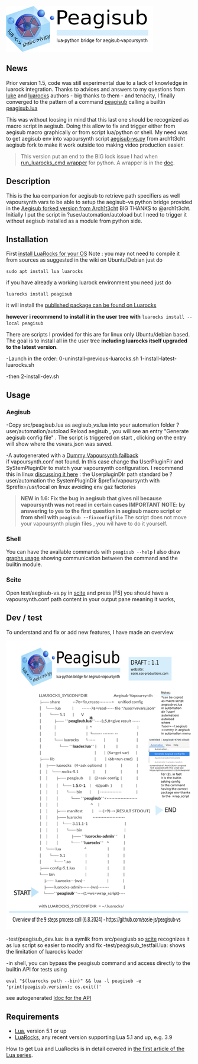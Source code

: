 


![peagisub banner](https://github.com/sosie-js/peagisub-vs/blob/1.6.0/peagisub.png#)
## News

Prior version 1.5, code was still experimental due to a lack of knowledge in luarock integration. Thanks to advices and answers to my questions from [luke](https://github.com/gvvaughan/luke/pull/6) and [luarocks](https://github.com/luarocks/luarocks/discussions/1698) authors  - big thanks to them -  and tenacity, I finally converged to the pattern of a command [peagisub](src/peagisub) calling a builtin [peagisub.lua](src/peagisub.lua) 

This was without loosing in mind that this last one should be recognized as macro script in aegisub. Doing this allow to fix and trigger either from aegisub macro graphically or from script lua/python or shell.  My need was to get aegisub env into vapoursynth script [aegisub-vs.py](https://github.com/arch1t3cht/Aegisub/blob/feature/automation/vapoursynth/aegisub_vs.py) from arch1t3cht aegisub fork to make it work outside too making video production easier. 

>This version put an end to the BIG lock issue I had  when [run_luarocks_cmd wrapper](https://github.com/luarocks/luarocks/issues/1694) for python. A wrapper is in the [doc](doc/Usage.md).


## Description

This is the lua companion for aegisub to retrieve path specifiers as well vapoursynth vars to be able to setup the aegisub-vs python bridge provided in the [Aegisub forked version from Arch1t3cht](https://github.com/arch1t3cht/Aegisub/releases) BIG THANKS to @arch1t3cht.
Initially I put the script in ?user/automation/autoload but I need to trigger it without aegisub installed as a module from python side.

## Installation

First [install LuaRocks for your OS](https://github.com/luarocks/luarocks/wiki/)
Note : you may not need to compile it from sources as suggested in the wiki on Ubuntu/Debian just do
```shell
sudo apt install lua luarocks
```
if you have already a working luarock environment  you need just do 
```shell
luarocks install peagisub
```
it will install the [published package can be found on Luarocks](https://luarocks.org/modules/sosie-js/peagisub)

**however i recommend to install it in the user tree with**
`luarocks install --local peagisub`

There are scripts I provided for this are for linux only Ubuntu/debian based. The goal is to install all in the user tree **including luarocks itself upgraded to the latest version**. 

-Launch in the order:
0-uninstall-previous-luarocks.sh
1-install-latest-luarocks.sh

-then 2-install-dev.sh

## Usage

### Aegisub

-Copy src/peagisub.lua  as aegisub_vs.lua into your automation folder ?user/automation/autoload
Reload aegisub , you will see an entry "Generate aegisub config file" . The script
is triggered on start , clicking on the entry will show where the vsvars.json was saved.

-A autogenerated with a [Dummy Vapoursynth failback](http://www.vapoursynth.com/doc/installation.html#linux)  
if vapoursynth.conf not found. In this case change tha UserPluginFir and SyStemPluginDir
to match your vapoursynth configuration. I recommend this in linux [discussing it here](https://github.com/arch1t3cht/Aegisub/discussions/147#discussioncomment-10073837) :
the UserpluginDIr path standard be ?user/automation
the SystemPluginDir $prefix/vapoursynth with $prefix=/usr/local on linux avoiding env gaz factories

>**NEW in 1.6: 
Fix the bug in aegisub that gives nil because vapoursynth was not read in certain cases 
IMPORTANT NOTE: by answering to yes to the first question in aegisub macro script or from shell with   `peagisub --fixconfigfile`** 
The script does not move your  vapoursynth plugin files , you wil have to do it yourself.

### Shell 

You can have the available commands with  `peagisub --help`
I also draw [graphs usage](https://github.com/sosie-js/peagisub-vs/blob/1.6.0/doc/Usage.md) showing communication between the command and the builtin module. 

### Scite

Open test/aegisub-vs.py  in [scite](https://scintilla.org/SciTE.html) and press [F5]
you should have a vapoursynth.conf path content in your output pane meaning it works, 

## Dev / test

To understand and fix or add new features, I have made an overview

![peagisub overview](https://github.com/sosie-js/peagisub-vs/blob/1.6.0/doc/Overview.png#)

-test/peagisub_dev.lua:  is a symlik from src/peagiusb so [scite](https://scintilla.org/SciTE.html) recognizes it as lua script so easier to modify and fix
-test/peagisub_testfail.lua: shows the limitation of luarocks loader

-in shell, you can bypass the peagisub command and access directly to the builtin API for tests using
```shell
eval "$(luarocks path --bin)" && lua -l peagisub -e 'print(peagisub.version); os.exit()'
```
see autogenerated  [ldoc for the API](doc/index.html)

## Requirements

- [Lua](http://www.lua.org), version 5.1 or up
- [LuaRocks](https://luarocks.org), any recent version supporting Lua 5.1 and up, e.g. 3.9

How to get Lua and LuaRocks is in detail covered in [the first article of the Lua series](https://martin-fieber.de/blog/lua-project-setup-with-luarocks/).






